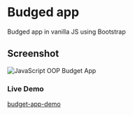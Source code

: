# Budged app
Budged app in vanilla JS using Bootstrap

## Screenshot

![JavaScript OOP Budget App](https://user-images.githubusercontent.com/72983747/101260209-a5df1b80-3747-11eb-90b9-c4ca07a971f4.jpg)

### Live Demo

[budget-app-demo](https://anarsafar.github.io/budged-app/)
